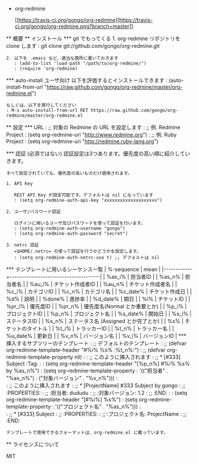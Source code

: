 * org-redmine

  [[https://travis-ci.org/gongo/org-redmine][https://travis-ci.org/gongo/org-redmine.png?branch=master]]

** 概要
** インストール
*** git でもってくる
    1. org-redmine リポジトリを clone します
       : git clone git://github.com/gongo/org-redmine.git

    2. 以下を .emacs など、適当な箇所に書いておきます
       : (add-to-list 'load-path "/path/to/org-redmine/")
       : (require 'org-redmine)
*** auto-install ユーザ向け
    以下を評価するとインストールできます
    : (auto-install-from-url "https://raw.github.com/gongo/org-redmine/master/org-redmine.el")

    もしくは、以下を実行してください
    : M-x auto-install-from-url RET https://raw.github.com/gongo/org-redmine/master/org-redmine.el
** 設定
*** URL
    : ;; 対象の Redmine の URL を設定します
    : ;;   例. Redmine Project
    : (setq org-redmine-uri "http://www.redmine.org")
    : ;;   例. Ruby Project
    : (setq org-redmine-uri "http://redmine.ruby-lang.org")

*** 認証 (必須ではない)
    認証設定は3つあります。優先度の高い順に紹介していきます。

    すべて設定されていても、優先度の高いものだけ適用されます。

    1. API Key

       REST API Key が設定可能です。デフォルトは nil になっています
       : (setq org-redmine-auth-api-key "xxxxxxxxxxxxxxxxxxxx")

    2. ユーザ/パスワード認証

       ログインに用いるユーザ及びパスワードを使って認証を行います。
       : (setq org-redmine-auth-username "gongo")
       : (setq org-redmine-auth-password "secret")

    3. netrc 認証
       =$HOME/.netrc= の使って認証を行うかどうかを設定します。
       : (setq org-redmine-auth-netrc-use t) ;; デフォルトは nil

*** テンプレートに用いるシーケンス一覧
    | %-sequence | mean                                 |
    |------------+--------------------------------------|
    | %as_i%     | 担当者ID                             |
    | %as_n%     | 担当者名                             |
    | %au_i%     | チケット作成者ID                     |
    | %au_n%     | チケット作成者名                     |
    | %c_i%      | カテゴリID                           |
    | %c_n%      | カテゴリ名                           |
    | %c_date%   | チケット作成日                       |
    | %d%        | 説明                                 |
    | %done%     | 進捗率                               |
    | %d_date%   | 期日                                 |
    | %i%        | チケットID                           |
    | %pr_i%     | 優先度ID                             |
    | %pr_n%     | 優先度名(Normal とか重要とか)        |
    | %p_i%      | プロジェクトID                       |
    | %p_n%      | プロジェクト名                       |
    | %s_date%   | 開始日                               |
    | %s_i%      | ステータスID                         |
    | %s_n%      | ステータス名 (Assigned とか完了とか) |
    | %s%        | チケットのタイトル                   |
    | %t_i%      | トラッカーID                         |
    | %t_n%      | トラッカー名                         |
    | %u_date%   | 更新日                               |
    | %v_n%      | バージョン名                         |
    | %v_i%      | バージョンID                         |
*** 挿入するサブツリーのテンプレート
    : ;; デフォルトのテンプレート
    : ;; (defvar org-redmine-template-header "#%i% %s% :%t_n%:")
    : ;; (defvar org-redmine-template-property nil)
    : 
    : ;; このように挿入されます
    : ;; * [#333] Subject :Tag:
    : 
    : (setq org-redmine-template-header "[%p_n%] #%i% %s% by %as_n%")
    : (setq org-redmine-template-property
    :       '(("担当者" . "%as_n%")
    :         ("対象バージョン" . "%v_n%")))
    :  
    : ;; このように挿入されます
    : ;; * [ProjectName] #333 Subject by gongo
    : ;;   :PROPERTIES:
    : ;;   :担当者:  dududu
    : ;;   :対象バージョン: 1.2
    : ;;   :END:
    : 
    : (setq org-redmine-template-header "[#%i%] %s%")
    : (setq org-redmine-template-property
    :       '(("プロジェクト名" . "%as_n%")))
    :  
    : ;; * [#333] Subject
    : ;;   :PROPERTIES:
    : ;;   :プロジェクト名:  ProjectName
    : ;;   :END:

    テンプレートで使用できるフォーマットは、org-redmine.el に載っています。

** ライセンスについて

   MIT
